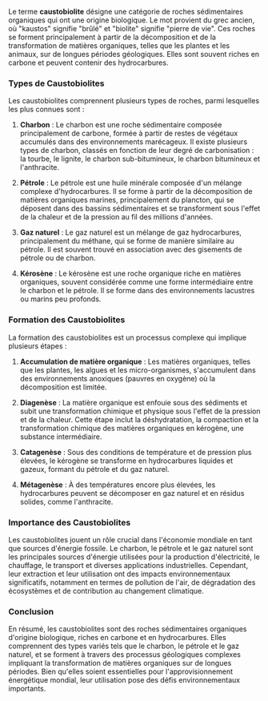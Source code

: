 Le terme **caustobiolite** désigne une catégorie de roches sédimentaires organiques qui ont une origine biologique. Le mot provient du grec ancien, où "kaustos" signifie "brûlé" et "biolite" signifie "pierre de vie". Ces roches se forment principalement à partir de la décomposition et de la transformation de matières organiques, telles que les plantes et les animaux, sur de longues périodes géologiques. Elles sont souvent riches en carbone et peuvent contenir des hydrocarbures.

### Types de Caustobiolites

Les caustobiolites comprennent plusieurs types de roches, parmi lesquelles les plus connues sont :

1. **Charbon** : Le charbon est une roche sédimentaire composée principalement de carbone, formée à partir de restes de végétaux accumulés dans des environnements marécageux. Il existe plusieurs types de charbon, classés en fonction de leur degré de carbonisation : la tourbe, le lignite, le charbon sub-bitumineux, le charbon bitumineux et l'anthracite.

2. **Pétrole** : Le pétrole est une huile minérale composée d'un mélange complexe d'hydrocarbures. Il se forme à partir de la décomposition de matières organiques marines, principalement du plancton, qui se déposent dans des bassins sédimentaires et se transforment sous l'effet de la chaleur et de la pression au fil des millions d'années.

3. **Gaz naturel** : Le gaz naturel est un mélange de gaz hydrocarbures, principalement du méthane, qui se forme de manière similaire au pétrole. Il est souvent trouvé en association avec des gisements de pétrole ou de charbon.

4. **Kérosène** : Le kérosène est une roche organique riche en matières organiques, souvent considérée comme une forme intermédiaire entre le charbon et le pétrole. Il se forme dans des environnements lacustres ou marins peu profonds.

### Formation des Caustobiolites

La formation des caustobiolites est un processus complexe qui implique plusieurs étapes :

1. **Accumulation de matière organique** : Les matières organiques, telles que les plantes, les algues et les micro-organismes, s'accumulent dans des environnements anoxiques (pauvres en oxygène) où la décomposition est limitée.

2. **Diagenèse** : La matière organique est enfouie sous des sédiments et subit une transformation chimique et physique sous l'effet de la pression et de la chaleur. Cette étape inclut la déshydratation, la compaction et la transformation chimique des matières organiques en kérogène, une substance intermédiaire.

3. **Catagenèse** : Sous des conditions de température et de pression plus élevées, le kérogène se transforme en hydrocarbures liquides et gazeux, formant du pétrole et du gaz naturel.

4. **Métagenèse** : À des températures encore plus élevées, les hydrocarbures peuvent se décomposer en gaz naturel et en résidus solides, comme l'anthracite.

### Importance des Caustobiolites

Les caustobiolites jouent un rôle crucial dans l'économie mondiale en tant que sources d'énergie fossile. Le charbon, le pétrole et le gaz naturel sont les principales sources d'énergie utilisées pour la production d'électricité, le chauffage, le transport et diverses applications industrielles. Cependant, leur extraction et leur utilisation ont des impacts environnementaux significatifs, notamment en termes de pollution de l'air, de dégradation des écosystèmes et de contribution au changement climatique.

### Conclusion

En résumé, les caustobiolites sont des roches sédimentaires organiques d'origine biologique, riches en carbone et en hydrocarbures. Elles comprennent des types variés tels que le charbon, le pétrole et le gaz naturel, et se forment à travers des processus géologiques complexes impliquant la transformation de matières organiques sur de longues périodes. Bien qu'elles soient essentielles pour l'approvisionnement énergétique mondial, leur utilisation pose des défis environnementaux importants.